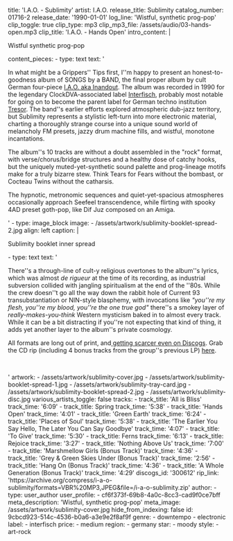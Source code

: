 title: 'I.A.O. - Sublimity'
artist: I.A.O.
release_title: Sublimity
catalog_number: 01716-2
release_date: '1990-01-01'
log_line: 'Wistful, synthetic prog-pop'
clip_toggle: true
clip_type: mp3
clip_mp3_file: /assets/audio/03-hands-open.mp3
clip_title: 'I.A.O. - Hands Open'
intro_content: |
  <p>Wistful synthetic prog-pop
  </p>
content_pieces:
  -
    type: text
    text: '<p>In what might be a Grippers'' Tips first, I''m happy to present an honest-to-goodness album of SONGS by a BAND, the final proper album by cult German four-piece <a href="https://www.discogs.com/artist/691116-Inandout" target="_blank">I.A.O. aka Inandout</a>. The album was recorded in 1990 for the legendary ClockDVA-associated label <a href="https://www.discogs.com/label/539935-Interfisch-Records" target="_blank">Interfisch</a>, probably most notable for going on to become the parent label for German techno institution <a href="https://www.discogs.com/label/539935-Interfisch-Records" target="_blank">Tresor</a>. The band''s earlier efforts explored atmospheric dub-jazz territory, but Sublimity represents a stylistic left-turn into more electronic material, charting a thoroughly strange course into a unique sound world of melancholy FM presets, jazzy drum machine fills, and wistful, monotone incantations.</p><p>The album''s 10 tracks are without a doubt assembled in the "rock" format, with verse/chorus/bridge structures and a healthy dose of catchy hooks, but the uniquely muted-yet-synthetic sound palette and prog-lineage motifs make for a truly bizarre stew. Think Tears for Fears without the bombast, or Cocteau Twins without the catharsis.&nbsp;</p><p>The hypnotic, metronomic sequences and quiet-yet-spacious atmospheres occasionally approach Seefeel transcendence, while flirting with spooky 4AD preset goth-pop, like Dif Juz composed on an Amiga.&nbsp;<br></p>'
  -
    type: image_block
    image:
      - /assets/artwork/sublimity-booklet-spread-2.jpg
    align: left
    caption: |
      <p>Sublimity booklet inner spread
      </p>
  -
    type: text
    text: '<p>There''s a through-line of cult-y religious overtones to the album''s lyrics, which was almost <i>de rigueur</i> at the time of its recording, as industrial subversion collided with jangling spiritualism at the end of the ''80s. While the crew doesn''t go all the way down the rabbit hole of Current 93 transubstantiation or NIN-style blasphemy, with invocations like <i>"you''re my flesh, you''re my blood, you''re the one true god"</i> there''s a smokey layer of <i>really-makes-you-think</i> Western mysticism baked in to almost every track. While it can be a bit distracting if you''re not expecting that kind of thing, it adds yet another layer to the album''s private cosmology.&nbsp;</p><p>All formats are long out of print, and<a href="https://www.discogs.com/sell/list?master_id=308464&amp;ev=mb" target="_blank"> getting scarcer even on Discogs</a>. Grab the CD rip (including 4 bonus tracks from the group''s previous LP) <a href="https://archive.org/compress/i-a-o-sublimity/formats=VBR%20MP3,JPEG&amp;file=/i-a-o-sublimity.zip" target="_blank">here</a>.&nbsp;</p><p><br></p>'
artwork:
  - /assets/artwork/sublimity-cover.jpg
  - /assets/artwork/sublimity-booklet-spread-1.jpg
  - /assets/artwork/sublimity-tray-card.jpg
  - /assets/artwork/sublimity-booklet-spread-2.jpg
  - /assets/artwork/sublimity-disc.jpg
various_artists_toggle: false
tracks:
  -
    track_title: 'All is Bliss'
    track_time: '6:09'
  -
    track_title: Spring
    track_time: '5:38'
  -
    track_title: 'Hands Open'
    track_time: '4:01'
  -
    track_title: 'Green Earth'
    track_time: '6:24'
  -
    track_title: 'Places of Soul'
    track_time: '5:38'
  -
    track_title: 'The Earlier You Say Hello, The Later You Can Say Goodbye'
    track_time: '4:07'
  -
    track_title: 'To Give'
    track_time: '5:30'
  -
    track_title: Ferns
    track_time: '6:13'
  -
    track_title: Rejoice
    track_time: '3:27'
  -
    track_title: 'Nothing Above Us'
    track_time: '7:00'
  -
    track_title: 'Marshmellow Girls (Bonus Track)'
    track_time: '4:36'
  -
    track_title: 'Grey & Green Skies Under (Bonus Track)'
    track_time: '2:56'
  -
    track_title: 'Hang On (Bonus Track)'
    track_time: '4:36'
  -
    track_title: 'A Whole Generation (Bonus Track)'
    track_time: '4:29'
discogs_id: '300612'
rip_link: 'https://archive.org/compress/i-a-o-sublimity/formats=VBR%20MP3,JPEG&file=/i-a-o-sublimity.zip'
author:
  -
    type: user_author
    user_profile:
      - cf6f373f-69b8-4a0c-8cc3-cad9f0ce7bff
meta_description: 'Wistful, synthetic prog-pop'
meta_image: /assets/artwork/sublimity-cover.jpg
hide_from_indexing: false
id: 9cbcd923-514c-4536-b0a6-a3e9e2f8af9f
genre:
  - downtempo
  - electronic
label:
  - interfisch
price:
  - medium
region:
  - germany
star:
  - moody
style:
  - art-rock
